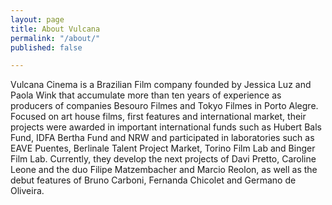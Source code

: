 ```yaml
---
layout: page
title: About Vulcana
permalink: "/about/"
published: false

---
```

Vulcana Cinema is a Brazilian Film company founded by Jessica Luz and Paola Wink that accumulate more than ten years of experience as producers of companies Besouro Filmes and Tokyo Filmes in Porto Alegre. Focused on art house films, first features and international market, their projects were awarded in important international funds such as Hubert Bals Fund, IDFA Bertha Fund and NRW and participated in laboratories such as EAVE Puentes, Berlinale Talent Project Market, Torino Film Lab and Binger Film Lab. Currently, they develop the next projects of Davi Pretto, Caroline Leone and the duo Filipe Matzembacher and Marcio Reolon, as well as the debut features of Bruno Carboni, Fernanda Chicolet and Germano de Oliveira.